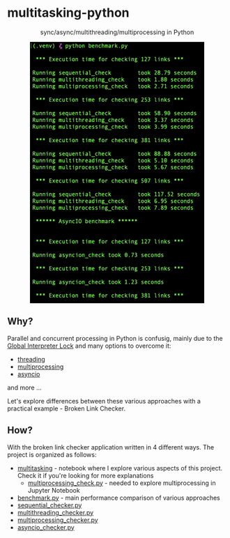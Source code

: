 # multitasking-python

<p align="center">
sync/async/multithreading/multiprocessing in Python   
</p>
<p align="center"> 
<img src="https://github.com/msztylko/multitasking-python/blob/master/images/benchmark.png" data-canonical- width="400" height="600" align="center" />
</p>

## Why?
Parallel and concurrent processing in Python is confusig, mainly due to the [Global Interpreter Lock](https://wiki.python.org/moin/GlobalInterpreterLock) and many options to overcome it:  
- [threading](https://docs.python.org/3/library/threading.html)
- [multiprocessing](https://docs.python.org/3/library/multiprocessing.html)
- [asyncio](https://docs.python.org/3/library/asyncio.html)

and more ...

Let's explore differences between these various approaches with a practical example - Broken Link Checker.

## How?

With the broken link checker application written in 4 different ways. The project is organized as follows:  
- [multitasking](./multitasking.ipynb) - notebook where I explore various aspects of this project. Check it if you're looking for more explanations
  - [multiprocessing_check.py](./multiprocessing_check.py) - needed to explore multiprocessing in Jupyter Notebook
- [benchmark.py](./benchmark.py) - main performance comparison of various approaches
- [sequential_checker.py](./sequential_checker.py)
- [multithreading_checker.py](./multithreading_checker.py)
- [multiprocessing_checker.py](./multiprocessing_checker.py)
- [asyncio_checker.py](./asyncio_checker.py)
